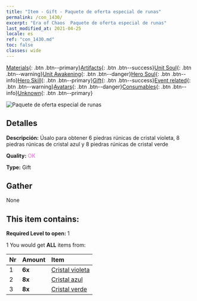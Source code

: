 ```yaml
---
title: "Item - Gift - Paquete de oferta especial de runas"
permalink: /con_1430/
excerpt: "Era of Chaos  Paquete de oferta especial de runas"
last_modified_at: 2021-04-25
locale: es
ref: "con_1430.md"
toc: false
classes: wide
---
```

 [Materials](/ItemsES/){: .btn .btn--primary}[Artifacts](/ItemsES/Artifacts/){: .btn .btn--success}[Unit Soul](/ItemsES/UnitSoul/){: .btn .btn--warning}[Unit Awakening](/ItemsES/UnitAwakening/){: .btn .btn--danger}[Hero Soul](/ItemsES/HeroSoul/){: .btn .btn--info}[Hero Skill](/ItemsES/HeroSkill/){: .btn .btn--primary}[Gift](/ItemsES/Gift/){: .btn .btn--success}[Event related](/ItemsES/Events/){: .btn .btn--warning}[Avatars](/ItemsES/Avatars/){: .btn .btn--danger}[Consumables](/ItemsES/Consumables/){: .btn .btn--info}[Unknown](/ItemsES/Unknown/){: .btn .btn--primary}

 ![Paquete de oferta especial de runas](/images/t/i_907025.png)

## Detalles
 **Descripción:** Úsalo para obtener 6 piedras rúnicas de cristal violeta, 8 piedras rúnicas de cristal azul y 8 piedras rúnicas de cristal verde

 **Quality:** <span style="color: #DA70D6">OK</span>

 **Type:** Gift

## Gather

  None

## This item contains:

 **Required Level to open:** 1

 1 You would get **ALL** items  from:

  | Nr | Amount |     Item    |
  |:---|:-------|:------------|
  | 1 |  **6x** | [Cristal violeta](/ItemsES/con_720/) |  | 
  | 2 |  **8x** | [Cristal azul](/ItemsES/con_716/) |  | 
  | 3 |  **8x** | [Cristal verde](/ItemsES/con_711/) |  | 
